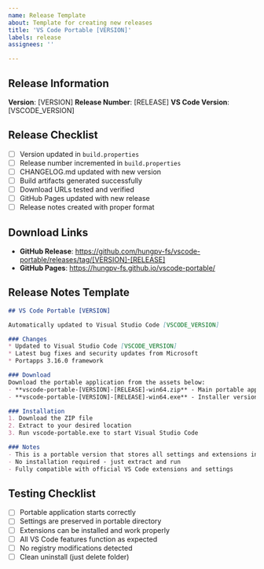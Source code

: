 ```yaml
---
name: Release Template
about: Template for creating new releases
title: 'VS Code Portable [VERSION]'
labels: release
assignees: ''

---
```


## Release Information

**Version**: [VERSION]
**Release Number**: [RELEASE]
**VS Code Version**: [VSCODE_VERSION]

## Release Checklist

- [ ] Version updated in `build.properties`
- [ ] Release number incremented in `build.properties`
- [ ] CHANGELOG.md updated with new version
- [ ] Build artifacts generated successfully
- [ ] Download URLs tested and verified
- [ ] GitHub Pages updated with new release
- [ ] Release notes created with proper format

## Download Links

- **GitHub Release**: https://github.com/hungpv-fs/vscode-portable/releases/tag/[VERSION]-[RELEASE]
- **GitHub Pages**: https://hungpv-fs.github.io/vscode-portable/

## Release Notes Template

```markdown
## VS Code Portable [VERSION]

Automatically updated to Visual Studio Code [VSCODE_VERSION]

### Changes
* Updated to Visual Studio Code [VSCODE_VERSION]
* Latest bug fixes and security updates from Microsoft
* Portapps 3.16.0 framework

### Download
Download the portable application from the assets below:
- **vscode-portable-[VERSION]-[RELEASE]-win64.zip** - Main portable application
- **vscode-portable-[VERSION]-[RELEASE]-win64.exe** - Installer version

### Installation
1. Download the ZIP file
2. Extract to your desired location
3. Run vscode-portable.exe to start Visual Studio Code

### Notes
- This is a portable version that stores all settings and extensions in the application folder
- No installation required - just extract and run
- Fully compatible with official VS Code extensions and settings
```

## Testing Checklist

- [ ] Portable application starts correctly
- [ ] Settings are preserved in portable directory
- [ ] Extensions can be installed and work properly
- [ ] All VS Code features function as expected
- [ ] No registry modifications detected
- [ ] Clean uninstall (just delete folder)